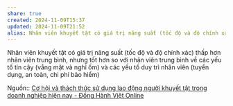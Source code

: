 ```yaml
---
share: true
created: 2024-11-09T15:37
updated: 2024-11-09T21:52
alias: Nhân viên khuyết tật có giá trị năng suất (tốc độ và độ chính xác) thấp hơn nhân viên trung bình, nhưng tốt hơn so với nhân viên trung bình về các yếu tố tin cậy (vắng mặt và nghỉ ốm) và các yếu tố duy trì nhân viên (tuyển dụng, an toàn, chi phí bảo hiểm)
---
```

Nhân viên khuyết tật có giá trị năng suất (tốc độ và độ chính xác) thấp hơn nhân viên trung bình, nhưng tốt hơn so với nhân viên trung bình về các yếu tố tin cậy (vắng mặt và nghỉ ốm) và các yếu tố duy trì nhân viên (tuyển dụng, an toàn, chi phí bảo hiểm)

Nguồn:: [Cơ hội và thách thức sử dụng lao động người khuyết tật trong doanh nghiệp hiện nay - Đồng Hành Việt Online](https://donghanhviet.vn/co-hoi-va-thach-thuc-su-dung-lao-dong-nguoi-khuyet-tat-trong-doanh-nghiep-hien-nay/)